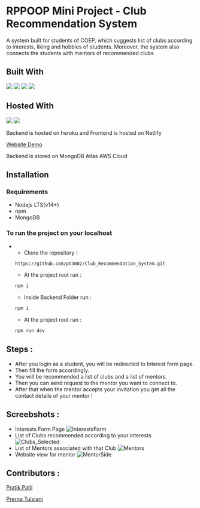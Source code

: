 # RPPOOP Mini Project - Club Recommendation System
A system built for students of COEP, which suggests list of clubs according to interests, liking and hobbies of students. Moreover, the system also connects the students with mentors of recommended clubs. 

## Built With
<p float = "left">
<img src="https://img.shields.io/badge/MongoDB-4EA94B?style=for-the-badge&logo=mongodb&logoColor=white"/>
<img src="https://img.shields.io/badge/Express.js-404D59?style=for-the-badge"/>
<img src="https://img.shields.io/badge/React-20232A?style=for-the-badge&logo=react&logoColor=61DAFB"/>
<img src="https://img.shields.io/badge/Node.js-43853D?style=for-the-badge&logo=node.js&logoColor=white"/>
</p>

## Hosted With
<p float = "left">
 <img src="https://img.shields.io/badge/Heroku-430098?style=for-the-badge&logo=heroku&logoColor=white"/>
 <img src="https://img.shields.io/badge/Netlify-00C7B7?style=for-the-badge&logo=netlify&logoColor=white"/>
</p>
<p>
  Backend is hosted on heroku and Frontend is hosted on Netlify
</p>
<p>
  <a href="https://club-recommendation-system.netlify.app/">Website Demo</a>
</p>
<p>
  Backend is stored on MongoDB Atlas AWS Cloud
</p>

## Installation

### Requirements
* Nodejs LTS(v14+)
* npm
* MongoDB

### To run the project on your localhost
* 
    * Clone the repository : 
    ```sh 
    https://github.com/pt3002/Club_Recommendation_System.git
    ```
    * At the project root run : 
    ```sh 
    npm i
    ```
    * Inside Backend Folder run : 
    ```sh 
    npm i
    ```
    * At the project root run : 
    ```sh 
    npm run dev
    ```
    
## Steps :
* After you login as a student, you will be redirected to Interest form page.
* Then fill the form accordingly.
* You will be recommended a list of clubs and a list of mentors.
* Then you can send request to the mentor you want to connect to.
* After that when the mentor accepts your invitation you get all the contact details of your mentor !

## Screebshots : 
* Interests Form Page
![InterestsForm](https://user-images.githubusercontent.com/87142754/180200852-1b2319fa-f57f-43f9-b2e1-4120e35843d1.jpeg)
* List of Clubs recommended according to your interests
![Clubs_Selected](https://user-images.githubusercontent.com/87142754/180200888-46d75006-c92a-4f6b-b1d4-c9da82691256.jpeg)
* List of Mentors associated with that Club
![Mentors](https://user-images.githubusercontent.com/87142754/180200924-17604828-a43b-4c20-9437-26fe8a16af00.jpeg)
* Website view for mentor
![MentorSide](https://user-images.githubusercontent.com/87142754/180200957-e8700867-275f-4d16-91fc-c501e8f73500.jpeg)

## Contributors : 
<a href="https://github.com/ppatil002">Pratik Patil</a>

<a href="https://github.com/pt3002">Prerna Tulsiani</a>
    
    
